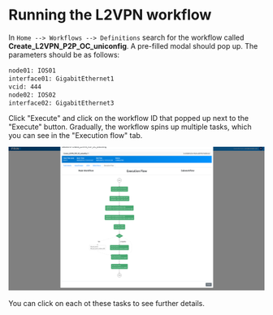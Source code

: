 # Running the L2VPN workflow



In `Home --> Workflows --> Definitions` search for the workflow called **Create_L2VPN_P2P_OC_uniconfig**. A pre-filled modal should pop up.
The parameters should be as follows:

```text
node01: IOS01
interface01: GigabitEthernet1
vcid: 444
node02: IOS02
interface02: GigabitEthernet3
```

Click "Execute" and click on the workflow ID that popped up next to the "Execute" button. Gradually, the workflow spins up multiple tasks, which you can see in the "Execution flow" tab.


![l2vpn-workflow](assets/images/l2vpn-workflow.png)


You can click on each ot these tasks to see further details. 